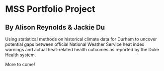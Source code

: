 # MSS Portfolio Project 
## By Alison Reynolds & Jackie Du 

Using statistical methods on historical climate data for Durham to uncover potential gaps between official National Weather Service heat index warnings and actual heat-related health outcomes as reported by the Duke Health system. 

More to come!
